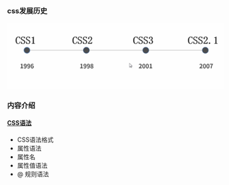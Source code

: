 ### css发展历史
![](/css/images/history.png)

### 内容介绍
#### [CSS语法](/css/syntax.md)
- CSS语法格式
- 属性语法
- 属性名
- 属性值语法
- @ 规则语法
